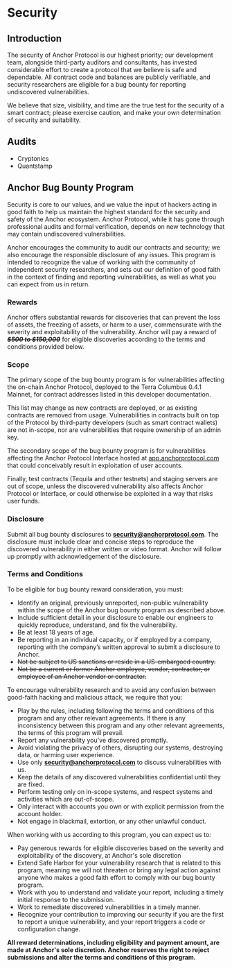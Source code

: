 # Security

## Introduction

The security of Anchor Protocol is our highest priority; our development team, alongside third-party auditors and consultants, has invested considerable effort to create a protocol that we believe is safe and dependable. All contract code and balances are publicly verifiable, and security researchers are eligible for a bug bounty for reporting undiscovered vulnerabilities.

We believe that size, visibility, and time are the true test for the security of a smart contract; please exercise caution, and make your own determination of security and suitability.

## Audits

* Cryptonics
* Quantstamp

## Anchor Bug Bounty Program

Security is core to our values, and we value the input of hackers acting in good faith to help us maintain the highest standard for the security and safety of the Anchor ecosystem. Anchor Protocol, while it has gone through professional audits and formal verification, depends on new technology that may contain undiscovered vulnerabilities.

Anchor encourages the community to audit our contracts and security; we also encourage the responsible disclosure of any issues. This program is intended to recognize the value of working with the community of independent security researchers, and sets out our definition of good faith in the context of finding and reporting vulnerabilities, as well as what you can expect from us in return.

### **Rewards**

Anchor offers substantial rewards for discoveries that can prevent the loss of assets, the freezing of assets, or harm to a user, commensurate with the severity and exploitability of the vulnerability. Anchor will pay a reward of ~~_**$500 to $150,000**_~~ for eligible discoveries according to the terms and conditions provided below.

### **Scope**

The primary scope of the bug bounty program is for vulnerabilities affecting the on-chain Anchor Protocol, deployed to the Terra Columbus 0.4.1 Mainnet, for contract addresses listed in this developer documentation.

This list may change as new contracts are deployed, or as existing contracts are removed from usage. Vulnerabilities in contracts built on top of the Protocol by third-party developers \(such as smart contract wallets\) are not in-scope, nor are vulnerabilities that require ownership of an admin key.

The secondary scope of the bug bounty program is for vulnerabilities affecting the Anchor Protocol Interface hosted at [app.anchorprotocol.com](https://app.anchorprotocol.com/) that could conceivably result in exploitation of user accounts.

Finally, test contracts \(Tequila and other testnets\) and staging servers are out of scope, unless the discovered vulnerability also affects Anchor Protocol or Interface, or could otherwise be exploited in a way that risks user funds.

### **Disclosure**

Submit all bug bounty disclosures to [**security@anch**](mailto:security@anchorprotocol.com)[**orprotocol.com**](mailto:security@anchorprotocol.com). The disclosure must include clear and concise steps to reproduce the discovered vulnerability in either written or video format. Anchor will follow up promptly with acknowledgement of the disclosure.

### **Terms and Conditions**

To be eligible for bug bounty reward consideration, you must:

* Identify an original, previously unreported, non-public vulnerability within the scope of the Anchor bug bounty program as described above.
* Include sufficient detail in your disclosure to enable our engineers to quickly reproduce, understand, and fix the vulnerability.
* Be at least 18 years of age.
* Be reporting in an individual capacity, or if employed by a company, reporting with the company’s written approval to submit a disclosure to Anchor.
* ~~Not be subject to US sanctions or reside in a US-embargoed country.~~
* ~~Not be a current or former Anchor employee, vendor, contractor, or employee of an Anchor vendor or contractor.~~

To encourage vulnerability research and to avoid any confusion between good-faith hacking and malicious attack, we require that you:

* Play by the rules, including following the terms and conditions of this program and any other relevant agreements. If there is any inconsistency between this program and any other relevant agreements, the terms of this program will prevail.
* Report any vulnerability you’ve discovered promptly.
* Avoid violating the privacy of others, disrupting our systems, destroying data, or harming user experience.
* Use only [**security@anchorprotocol.com**](mailto:security@anchorprotocol.com) to discuss vulnerabilities with us.
* Keep the details of any discovered vulnerabilities confidential until they are fixed.
* Perform testing only on in-scope systems, and respect systems and activities which are out-of-scope.
* Only interact with accounts you own or with explicit permission from the account holder.
* Not engage in blackmail, extortion, or any other unlawful conduct.

When working with us according to this program, you can expect us to:

* Pay generous rewards for eligible discoveries based on the severity and exploitability of the discovery, at Anchor's sole discretion
* Extend Safe Harbor for your vulnerability research that is related to this program, meaning we will not threaten or bring any legal action against anyone who makes a good faith effort to comply with our bug bounty program.
* Work with you to understand and validate your report, including a timely initial response to the submission.
* Work to remediate discovered vulnerabilities in a timely manner.
* Recognize your contribution to improving our security if you are the first to report a unique vulnerability, and your report triggers a code or configuration change.

**All reward determinations, including eligibility and payment amount, are made at Anchor's sole discretion. Anchor reserves the right to reject submissions and alter the terms and conditions of this program.**

